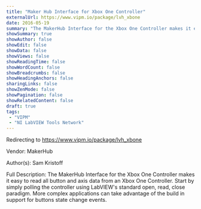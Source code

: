 ```yaml
---
title: "Maker Hub Interface for Xbox One Controller"
externalUrl: https://www.vipm.io/package/lvh_xbone
date: 2016-05-19
summary: "The MakerHub Interface for the Xbox One Controller makes it easy to read all button and axis data from an Xbox One Controller."
showSummary: true
showAuthor: false
showEdit: false
showData: false
showViews: false
showReadingTime: false
showWordCount: false
showBreadcrumbs: false
showHeadingAnchors: false
sharingLinks: false
showZenMode: false
showPagination: false
showRelatedContent: false
draft: true
tags:
 - "VIPM"
 - "NI LabVIEW Tools Network"
---
```


Redirecting to https://www.vipm.io/package/lvh_xbone

Vendor: MakerHub

Author(s): Sam Kristoff
 
Full Description:
The MakerHub Interface for the Xbox One Controller makes it easy to read all button and axis data from an Xbox One Controller. Start by simply polling the controller using LabVIEW's standard open, read, close paradigm. More complex applications can take advantage of the build in support for buttons state change events.